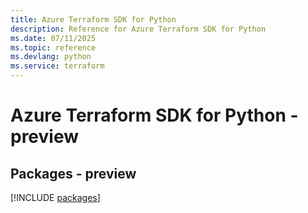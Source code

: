 ```yaml
---
title: Azure Terraform SDK for Python
description: Reference for Azure Terraform SDK for Python
ms.date: 07/11/2025
ms.topic: reference
ms.devlang: python
ms.service: terraform
---
```

# Azure Terraform SDK for Python - preview
## Packages - preview
[!INCLUDE [packages](terraform-index.md)]